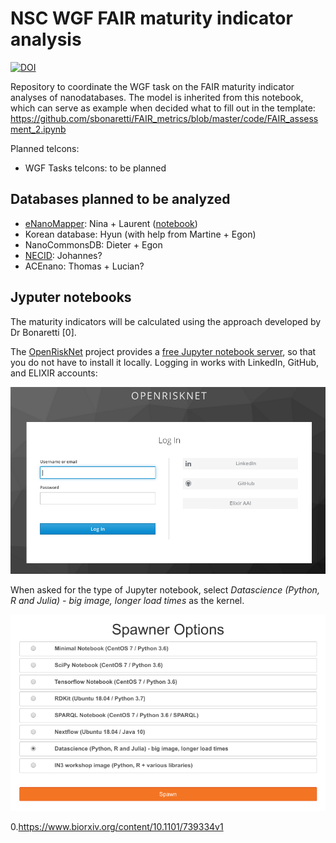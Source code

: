 # NSC WGF FAIR maturity indicator analysis

[![DOI](https://zenodo.org/badge/234523299.svg)](https://zenodo.org/badge/latestdoi/234523299)


Repository to coordinate the WGF task on the FAIR maturity indicator analyses of nanodatabases. The model
is inherited from this notebook, which can serve as example when decided what to fill out in the template:
https://github.com/sbonaretti/FAIR_metrics/blob/master/code/FAIR_assessment_2.ipynb

Planned telcons:

* WGF Tasks telcons: to be planned 

## Databases planned to be analyzed

* [eNanoMapper](https://data.enanomapper.net/): Nina + Laurent ([notebook](FAIR_assessment_eNanoMapperDB.ipynb))
* Korean database: Hyun (with help from Martine + Egon)
* NanoCommonsDB: Dieter + Egon
* [NECID](https://perosh.eu/research-projects/perosh-projects/necid/): Johannes?
* ACEnano: Thomas + Lucian?

## Jyputer notebooks

The maturity indicators will be calculated using the approach developed by Dr Bonaretti [0].

The [OpenRiskNet](https://openrisknet.org/) project provides a 
[free Jupyter notebook server](https://jupyter.prod.openrisknet.org/), so that you do not have to
install it locally. Logging in works with LinkedIn, GitHub, and ELIXIR accounts:

![](Screenshot_20200117_163506.png)

When asked for the type of Jupyter notebook, select *Datascience (Python, R and Julia) - big image, longer load times* as the kernel.

![](Screenshot_20200507_120941.png)


0.https://www.biorxiv.org/content/10.1101/739334v1
